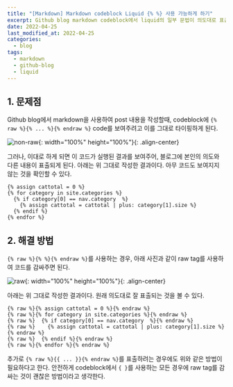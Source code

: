 ```yaml
---
title: "[Markdown] Markdown codeblock Liquid {% %} 사용 가능하게 하기"
excerpt: Github blog markdown codeblock에서 liquid의 일부 문법이 의도대로 표출되지 않는 현상이 발생하는데, 이를 'raw' tag를 사용하여 해결한다.
date: 2022-04-25
last_modified_at: 2022-04-25
categories:
  - blog
tags:
  - markdown
  - github-blog
  - liquid
---
```


## 1. 문제점

Github blog에서 markdown을 사용하여 post 내용을 작성할때, codeblock에 `{% raw %}{% ... %}{% endraw %}` code를 보여주려고 이를 그대로 타이핑하게 된다. 

![non-raw](https://user-images.githubusercontent.com/30232837/164982049-16b91749-102f-45d1-ba40-01be77bcc22f.png "non-raw"){: width="100%" height="100%"}{: .align-center}

그러나, 이대로 하게 되면 이 코드가 실행된 결과를 보여주어, 블로그에 본인의 의도와 다른 내용이 표출되게 된다. 아래는 위 그대로 작성한 결과이다. 아무 코드도 보여지지 않는 것을 확인할 수 있다.

```
{% assign cattotal = 0 %}
{% for category in site.categories %}
  {% if category[0] == nav.category  %}
    {% assign cattotal = cattotal | plus: category[1].size %}
  {% endif %}
{% endfor %}
```

## 2. 해결 방법

`{% raw %}{% %}{% endraw %}`를 사용하는 경우, 아래 사진과 같이 raw tag를 사용하여 코드를 감싸주면 된다.

![raw](https://user-images.githubusercontent.com/30232837/164982209-259a924e-ea6a-4dff-acb4-985ff5915c0b.png "raw"){: width="100%" height="100%"}{: .align-center}

아래는 위 그대로 작성한 결과이다. 원래 의도대로 잘 표출되는 것을 볼 수 있다.

```
{% raw %}{% assign cattotal = 0 %}{% endraw %}
{% raw %}{% for category in site.categories %}{% endraw %}
{% raw %}  {% if category[0] == nav.category  %}{% endraw %}
{% raw %}    {% assign cattotal = cattotal | plus: category[1].size %}{% endraw %}
{% raw %}  {% endif %}{% endraw %}
{% raw %}{% endfor %}{% endraw %}
```

추가로 `{% raw %}{{ ... }}{% endraw %}`를 표출하려는 경우에도 위와 같은 방법이 필요하다고 한다. 안전하게 codeblock에서 `{ }`를 사용하는 모든 경우에 raw tag를 감싸는 것이 괜찮은 방법이라고 생각한다.